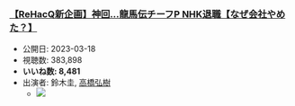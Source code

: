 ### [【ReHacQ新企画】神回…龍馬伝チーフP NHK退職【なぜ会社やめた？】](https://www.youtube.com/watch?v=uA83EVjn8HE)
-   公開日: 2023-03-18
-   視聴数: 383,898
-   **いいね数: 8,481**
-   出演者: 鈴木圭, [高橋弘樹](/rehacq_fan/people/高橋弘樹 "wikilink")
    - [![](https://img.youtube.com/vi/uA83EVjn8HE/hqdefault.jpg)](https://www.youtube.com/watch?v=uA83EVjn8HE)
